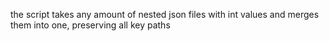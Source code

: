 the script takes any amount of nested
json files with int values and merges
them into one, preserving all key paths

